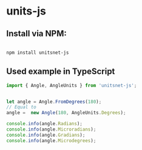 # units-js



## Install via NPM:

```bash 

npm install unitsnet-js

```

## Used example in TypeScript
```typescript
import { Angle, AngleUnits } from 'unitsnet-js';


let angle = Angle.FromDegrees(180);
// Equal to  
angle =  new Angle(180, AngleUnits.Degrees);

console.info(angle.Radians);
console.info(angle.Microradians);
console.info(angle.Gradians);
console.info(angle.Microdegrees);

```
